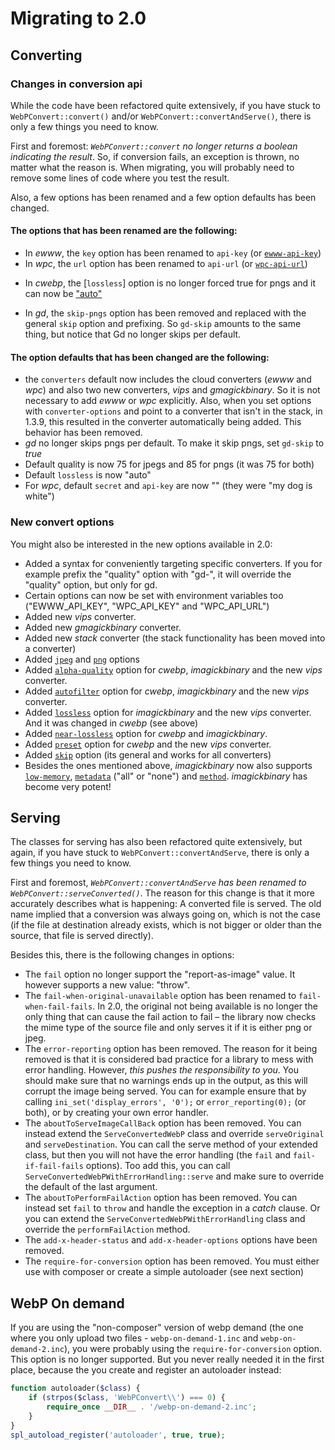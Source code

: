 # Migrating to 2.0

## Converting

### Changes in conversion api
While the code have been refactored quite extensively, if you have stuck to `WebPConvert::convert()` and/or `WebPConvert::convertAndServe()`, there is only a few things you need to know.

First and foremost: *`WebPConvert::convert` no longer returns a boolean indicating the result*. So, if conversion fails, an exception is thrown, no matter what the reason is. When migrating, you will probably need to remove some lines of code where you test the result.

Also, a few options has been renamed and a few option defaults has been changed.

#### The options that has been renamed are the following:

- In *ewww*, the `key` option has been renamed to `api-key` (or [`ewww-api-key`](https://github.com/rosell-dk/webp-convert/blob/master/docs/v2.0/converting/options.md#ewww-api-key))
- In *wpc*, the `url` option has been renamed to `api-url` (or [`wpc-api-url`](https://github.com/rosell-dk/webp-convert/blob/master/docs/v2.0/converting/options.md#wpc-api-url))
* In *cwebp*, the [`lossless`] option is no longer forced true for pngs and it can now be ["auto"](https://github.com/rosell-dk/webp-convert/blob/master/docs/v2.0/converting/introduction-for-converting.md#auto-selecting-between-losslesslossy-encoding)
- In *gd*, the `skip-pngs` option has been removed and replaced with the general `skip` option and prefixing. So `gd-skip` amounts to the same thing, but notice that Gd no longer skips per default.

#### The option defaults that has been changed are the following:
- the `converters` default now includes the cloud converters (*ewww* and *wpc*) and also two new converters, *vips* and *gmagickbinary*. So it is not necessary to add *ewww* or *wpc* explicitly. Also, when you set options with `converter-options` and point to a converter that isn't in the stack, in 1.3.9, this resulted in the converter automatically being added. This behavior has been removed.
- *gd* no longer skips pngs per default. To make it skip pngs, set `gd-skip` to *true*
- Default quality is now 75 for jpegs and 85 for pngs (it was 75 for both)
- Default `lossless` is now "auto"
- For *wpc*, default `secret` and `api-key` are now "" (they were "my dog is white")

### New convert options
You might also be interested in the new options available in 2.0:

- Added a syntax for conveniently targeting specific converters. If you for example prefix the "quality" option with "gd-", it will override the "quality" option, but only for gd.
- Certain options can now be set with environment variables too ("EWWW_API_KEY", "WPC_API_KEY" and "WPC_API_URL")
- Added new *vips* converter.
- Added new *gmagickbinary* converter.
- Added new *stack* converter (the stack functionality has been moved into a converter)
- Added [`jpeg`](https://github.com/rosell-dk/webp-convert/blob/master/docs/v2.0/converting/options.md#jpeg) and [`png`](https://github.com/rosell-dk/webp-convert/blob/master/docs/v2.0/converting/options.md#png) options
- Added [`alpha-quality`](https://github.com/rosell-dk/webp-convert/blob/master/docs/v2.0/converting/options.md#alpha-quality) option for *cwebp*, *imagickbinary* and the new *vips* converter.
- Added [`autofilter`](https://github.com/rosell-dk/webp-convert/blob/master/docs/v2.0/converting/options.md#autofilter) option for *cwebp*, *imagickbinary* and the new *vips* converter.
- Added [`lossless`](https://github.com/rosell-dk/webp-convert/blob/master/docs/v2.0/converting/options.md#lossless) option for *imagickbinary* and the new *vips* converter. And it was changed in *cwebp* (see above)
- Added [`near-lossless`](https://github.com/rosell-dk/webp-convert/blob/master/docs/v2.0/converting/options.md#near-lossless) option for *cwebp* and *imagickbinary*.
- Added [`preset`](https://github.com/rosell-dk/webp-convert/blob/master/docs/v2.0/converting/options.md#preset) option for *cwebp* and the new *vips* converter.
- Added [`skip`](https://github.com/rosell-dk/webp-convert/blob/master/docs/v2.0/converting/options.md#skip) option (its general and works for all converters)
- Besides the ones mentioned above, *imagickbinary* now also supports [`low-memory`](https://github.com/rosell-dk/webp-convert/blob/master/docs/v2.0/converting/options.md#low-memory), [`metadata`](https://github.com/rosell-dk/webp-convert/blob/master/docs/v2.0/converting/options.md#metadata) ("all" or "none") and [`method`](https://github.com/rosell-dk/webp-convert/blob/master/docs/v2.0/converting/options.md#method). *imagickbinary* has become very potent!

## Serving
The classes for serving has also been refactored quite extensively, but again, if you have stuck to `WebPConvert::convertAndServe`, there is only a few things you need to know.

First and foremost, *`WebPConvert::convertAndServe` has been renamed to `WebPConvert::serveConverted()`*. The reason for this change is that it more accurately describes what is happening: A converted file is served. The old name implied that a conversion was always going on, which is not the case (if the file at destination already exists, which is not bigger or older than the source, that file is served directly).

Besides this, there is the following changes in options:

- The `fail` option no longer support the "report-as-image" value. It however supports a new value: "throw".
- The `fail-when-original-unavailable` option has been renamed to `fail-when-fail-fails`. In 2.0, the original not being available is no longer the only thing that can cause the fail action to fail &ndash; the library now checks the mime type of the source file and only serves it if it is either png or jpeg.
- The `error-reporting` option has been removed. The reason for it being removed is that it is considered bad practice for a library to mess with error handling. However, *this pushes the responsibility to you*. You should make sure that no warnings ends up in the output, as this will corrupt the image being served. You can for example ensure that by calling `ini_set('display_errors', '0');` or `error_reporting(0);` (or both), or by creating your own error handler.
- The `aboutToServeImageCallBack` option has been removed. You can instead extend the `ServeConvertedWebP` class and override `serveOriginal` and `serveDestination`. You can call the serve method of your extended class, but then you will not have the error handling (the `fail` and `fail-if-fail-fails` options). Too add this, you can call  `ServeConvertedWebPWithErrorHandling::serve` and make sure to override the default of the last argument.
- The `aboutToPerformFailAction` option has been removed. You can instead set `fail` to `throw` and handle the exception in a *catch* clause. Or you can extend the `ServeConvertedWebPWithErrorHandling` class and override the `performFailAction` method.
- The `add-x-header-status` and `add-x-header-options` options have been removed.
- The `require-for-conversion` option has been removed. You must either use with composer or create a simple autoloader (see next section)

## WebP On demand
If you are using the "non-composer" version of webp demand (the one where you only upload two files - `webp-on-demand-1.inc` and `webp-on-demand-2.inc`), you were probably using the `require-for-conversion` option. This option is no longer supported. But you never really needed it in the first place, because the you create and register an autoloader instead:

```php
function autoloader($class) {
    if (strpos($class, 'WebPConvert\\') === 0) {
        require_once __DIR__ . '/webp-on-demand-2.inc';
    }
}
spl_autoload_register('autoloader', true, true);
```
